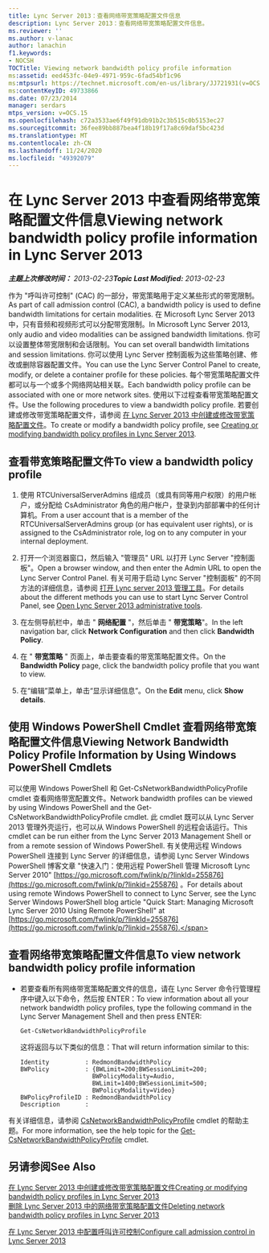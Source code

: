 ```yaml
---
title: Lync Server 2013：查看网络带宽策略配置文件信息
description: Lync Server 2013：查看网络带宽策略配置文件信息。
ms.reviewer: ''
ms.author: v-lanac
author: lanachin
f1.keywords:
- NOCSH
TOCTitle: Viewing network bandwidth policy profile information
ms:assetid: eed453fc-04e9-4971-959c-6fad54bf1c96
ms:mtpsurl: https://technet.microsoft.com/en-us/library/JJ721931(v=OCS.15)
ms:contentKeyID: 49733866
ms.date: 07/23/2014
manager: serdars
mtps_version: v=OCS.15
ms.openlocfilehash: c72a3533ae6f49f91db91b2c3b515c0b5153ec27
ms.sourcegitcommit: 36fee89bb887bea4f18b19f17a8c69daf5bc423d
ms.translationtype: MT
ms.contentlocale: zh-CN
ms.lasthandoff: 11/24/2020
ms.locfileid: "49392079"
---
```

# <a name="viewing-network-bandwidth-policy-profile-information-in-lync-server-2013"></a><span data-ttu-id="6d008-103">在 Lync Server 2013 中查看网络带宽策略配置文件信息</span><span class="sxs-lookup"><span data-stu-id="6d008-103">Viewing network bandwidth policy profile information in Lync Server 2013</span></span>

<div data-xmlns="http://www.w3.org/1999/xhtml">

<div class="topic" data-xmlns="http://www.w3.org/1999/xhtml" data-msxsl="urn:schemas-microsoft-com:xslt" data-cs="https://msdn.microsoft.com/">

<div data-asp="https://msdn2.microsoft.com/asp">



</div>

<div id="mainSection">

<div id="mainBody"><span data-ttu-id="6d008-104">

<span> </span></span><span class="sxs-lookup"><span data-stu-id="6d008-104">

<span> </span></span></span>

<span data-ttu-id="6d008-105">_**主题上次修改时间：** 2013-02-23_</span><span class="sxs-lookup"><span data-stu-id="6d008-105">_**Topic Last Modified:** 2013-02-23_</span></span>

<span data-ttu-id="6d008-106">作为 "呼叫许可控制" (CAC) 的一部分，带宽策略用于定义某些形式的带宽限制。</span><span class="sxs-lookup"><span data-stu-id="6d008-106">As part of call admission control (CAC), a bandwidth policy is used to define bandwidth limitations for certain modalities.</span></span> <span data-ttu-id="6d008-107">在 Microsoft Lync Server 2013 中，只有音频和视频形式可以分配带宽限制。</span><span class="sxs-lookup"><span data-stu-id="6d008-107">In Microsoft Lync Server 2013, only audio and video modalities can be assigned bandwidth limitations.</span></span> <span data-ttu-id="6d008-108">你可以设置整体带宽限制和会话限制。</span><span class="sxs-lookup"><span data-stu-id="6d008-108">You can set overall bandwidth limitations and session limitations.</span></span> <span data-ttu-id="6d008-109">你可以使用 Lync Server 控制面板为这些策略创建、修改或删除容器配置文件。</span><span class="sxs-lookup"><span data-stu-id="6d008-109">You can use the Lync Server Control Panel to create, modify, or delete a container profile for these policies.</span></span> <span data-ttu-id="6d008-110">每个带宽策略配置文件都可以与一个或多个网络网站相关联。</span><span class="sxs-lookup"><span data-stu-id="6d008-110">Each bandwidth policy profile can be associated with one or more network sites.</span></span> <span data-ttu-id="6d008-111">使用以下过程查看带宽策略配置文件。</span><span class="sxs-lookup"><span data-stu-id="6d008-111">Use the following procedures to view a bandwidth policy profile.</span></span> <span data-ttu-id="6d008-112">若要创建或修改带宽策略配置文件，请参阅 [在 Lync Server 2013 中创建或修改带宽策略配置文件](lync-server-2013-creating-or-modifying-bandwidth-policy-profiles.md)。</span><span class="sxs-lookup"><span data-stu-id="6d008-112">To create or modify a bandwidth policy profile, see [Creating or modifying bandwidth policy profiles in Lync Server 2013](lync-server-2013-creating-or-modifying-bandwidth-policy-profiles.md).</span></span>

<div>

## <a name="to-view-a-bandwidth-policy-profile"></a><span data-ttu-id="6d008-113">查看带宽策略配置文件</span><span class="sxs-lookup"><span data-stu-id="6d008-113">To view a bandwidth policy profile</span></span>

1.  <span data-ttu-id="6d008-114">使用 RTCUniversalServerAdmins 组成员（或具有同等用户权限）的用户帐户，或分配给 CsAdministrator 角色的用户帐户，登录到内部部署中的任何计算机。</span><span class="sxs-lookup"><span data-stu-id="6d008-114">From a user account that is a member of the RTCUniversalServerAdmins group (or has equivalent user rights), or is assigned to the CsAdministrator role, log on to any computer in your internal deployment.</span></span>

2.  <span data-ttu-id="6d008-115">打开一个浏览器窗口，然后输入 "管理员" URL 以打开 Lync Server "控制面板"。</span><span class="sxs-lookup"><span data-stu-id="6d008-115">Open a browser window, and then enter the Admin URL to open the Lync Server Control Panel.</span></span> <span data-ttu-id="6d008-116">有关可用于启动 Lync Server "控制面板" 的不同方法的详细信息，请参阅 [打开 Lync server 2013 管理工具](lync-server-2013-open-lync-server-administrative-tools.md)。</span><span class="sxs-lookup"><span data-stu-id="6d008-116">For details about the different methods you can use to start Lync Server Control Panel, see [Open Lync Server 2013 administrative tools](lync-server-2013-open-lync-server-administrative-tools.md).</span></span>

3.  <span data-ttu-id="6d008-117">在左侧导航栏中，单击 " **网络配置** "，然后单击 " **带宽策略**"。</span><span class="sxs-lookup"><span data-stu-id="6d008-117">In the left navigation bar, click **Network Configuration** and then click **Bandwidth Policy**.</span></span>

4.  <span data-ttu-id="6d008-118">在 " **带宽策略** " 页面上，单击要查看的带宽策略配置文件。</span><span class="sxs-lookup"><span data-stu-id="6d008-118">On the **Bandwidth Policy** page, click the bandwidth policy profile that you want to view.</span></span>

5.  <span data-ttu-id="6d008-119">在“编辑”菜单上，单击“显示详细信息”。</span><span class="sxs-lookup"><span data-stu-id="6d008-119">On the **Edit** menu, click **Show details**.</span></span>

</div>

<div>

## <a name="viewing-network-bandwidth-policy-profile-information-by-using-windows-powershell-cmdlets"></a><span data-ttu-id="6d008-120">使用 Windows PowerShell Cmdlet 查看网络带宽策略配置文件信息</span><span class="sxs-lookup"><span data-stu-id="6d008-120">Viewing Network Bandwidth Policy Profile Information by Using Windows PowerShell Cmdlets</span></span>

<span data-ttu-id="6d008-121">可以使用 Windows PowerShell 和 Get-CsNetworkBandwidthPolicyProfile cmdlet 查看网络带宽配置文件。</span><span class="sxs-lookup"><span data-stu-id="6d008-121">Network bandwidth profiles can be viewed by using Windows PowerShell and the Get-CsNetworkBandwidthPolicyProfile cmdlet.</span></span> <span data-ttu-id="6d008-122">此 cmdlet 既可以从 Lync Server 2013 管理外壳运行，也可以从 Windows PowerShell 的远程会话运行。</span><span class="sxs-lookup"><span data-stu-id="6d008-122">This cmdlet can be run either from the Lync Server 2013 Management Shell or from a remote session of Windows PowerShell.</span></span> <span data-ttu-id="6d008-123">有关使用远程 Windows PowerShell 连接到 Lync Server 的详细信息，请参阅 Lync Server Windows PowerShell 博客文章 "快速入门：使用远程 PowerShell 管理 Microsoft Lync Server 2010" [https://go.microsoft.com/fwlink/p/?linkId=255876](https://go.microsoft.com/fwlink/p/?linkid=255876) 。</span><span class="sxs-lookup"><span data-stu-id="6d008-123">For details about using remote Windows PowerShell to connect to Lync Server, see the Lync Server Windows PowerShell blog article "Quick Start: Managing Microsoft Lync Server 2010 Using Remote PowerShell" at [https://go.microsoft.com/fwlink/p/?linkId=255876](https://go.microsoft.com/fwlink/p/?linkid=255876).</span></span>

<div>

## <a name="to-view-network-bandwidth-policy-profile-information"></a><span data-ttu-id="6d008-124">查看网络带宽策略配置文件信息</span><span class="sxs-lookup"><span data-stu-id="6d008-124">To view network bandwidth policy profile information</span></span>

  - <span data-ttu-id="6d008-125">若要查看所有网络带宽策略配置文件的信息，请在 Lync Server 命令行管理程序中键入以下命令，然后按 ENTER：</span><span class="sxs-lookup"><span data-stu-id="6d008-125">To view information about all your network bandwidth policy profiles, type the following command in the Lync Server Management Shell and then press ENTER:</span></span>
    
        Get-CsNetworkBandwidthPolicyProfile
    
    <span data-ttu-id="6d008-126">这将返回与以下类似的信息：</span><span class="sxs-lookup"><span data-stu-id="6d008-126">That will return information similar to this:</span></span>
    
        Identity          : RedmondBandwidthPolicy
        BWPolicy          : {BWLimit=200;BWSessionLimit=200;
                            BWPolicyModality=Audio, 
                            BWLimit=1400;BWSessionLimit=500;
                            BWPolicyModality=Video}
        BWPolicyProfileID : RedmondBandwidthPolicy
        Description       :

</div>

<span data-ttu-id="6d008-127">有关详细信息，请参阅 [CsNetworkBandwidthPolicyProfile](https://docs.microsoft.com/powershell/module/skype/Get-CsNetworkBandwidthPolicyProfile) cmdlet 的帮助主题。</span><span class="sxs-lookup"><span data-stu-id="6d008-127">For more information, see the help topic for the [Get-CsNetworkBandwidthPolicyProfile](https://docs.microsoft.com/powershell/module/skype/Get-CsNetworkBandwidthPolicyProfile) cmdlet.</span></span>

</div>

<div>

## <a name="see-also"></a><span data-ttu-id="6d008-128">另请参阅</span><span class="sxs-lookup"><span data-stu-id="6d008-128">See Also</span></span>


[<span data-ttu-id="6d008-129">在 Lync Server 2013 中创建或修改带宽策略配置文件</span><span class="sxs-lookup"><span data-stu-id="6d008-129">Creating or modifying bandwidth policy profiles in Lync Server 2013</span></span>](lync-server-2013-creating-or-modifying-bandwidth-policy-profiles.md)  
[<span data-ttu-id="6d008-130">删除 Lync Server 2013 中的网络带宽策略配置文件</span><span class="sxs-lookup"><span data-stu-id="6d008-130">Deleting network bandwidth policy profiles in Lync Server 2013</span></span>](lync-server-2013-deleting-network-bandwidth-policy-profiles.md)  


[<span data-ttu-id="6d008-131">在 Lync Server 2013 中配置呼叫许可控制</span><span class="sxs-lookup"><span data-stu-id="6d008-131">Configure call admission control in Lync Server 2013</span></span>](lync-server-2013-configure-call-admission-control.md)  
  

<span data-ttu-id="6d008-132"></div>

</div>

<span> </span>

</div>

</div>

</span><span class="sxs-lookup"><span data-stu-id="6d008-132"></div>

</div>

<span> </span>

</div>

</div>

</span></span></div>

